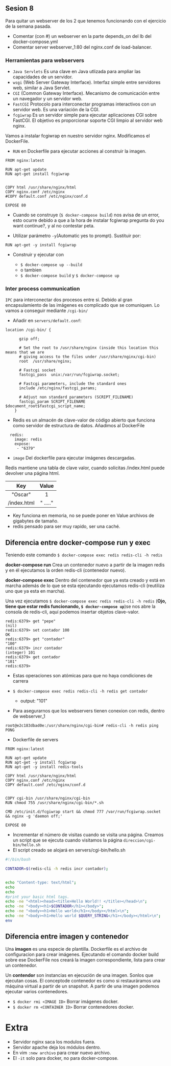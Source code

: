 ## Sesion 8


Para quitar un webserver de los 2 que tenemos funcionando con el ejercicio de la semana pasada.

- Comentar (con #) un webserver en la parte depends_on del lb del docker-compose.yml
- Comentar server webserver_1:80 del nginx.conf de load-balancer.

### Herramientas para webservers

- `Java Servlets` Es una clave en Java utlizada para ampliar las capacidades de un servidor.
- `wsgi` (Web Server Gateway Interface). Interfaz simple entre servidores web, similar a Java Servlet.
- `CGI` (Common Gateway Interface). Mecanismo de comunicación entre un navegador y un servidor web.
- `FastCGI` Protocolo para interconectar programas interactivos con un servidor web. Es una variación de la CGI.
- `fcgiwrap` Es un servidor simple para ejecutar aplicaciones CGI sobre FastCGI. El objetivo es proporcionar soporte CGI limpio al servidor web nginx.


Vamos a instalar fcgiwrap en nuestro servidor nginx. Modificamos el DockerFile.

- `RUN` en Dockerfile para ejecutar acciones al construir la imagen.

```
FROM nginx:latest

RUN apt-get update
RUN apt-get install fcgiwrap


COPY html /usr/share/nginx/html
COPY nginx.conf /etc/nginx
#COPY default.conf /etc/nginx/conf.d

EXPOSE 80
```

- Cuando se construye (`$ docker-compose build`) nos avisa de un error, esto ocurre debido a que a la hora de instalar fcgiwrap pregunta do you want continue?, y al no contestar peta.

- Utilizar parámetro `-y`(Automatic yes to prompt). Sustituir por:

`RUN apt-get -y install fcgiwrap`


- Construir y ejecutar con

    - `$ docker-compose up --build`
    - o tambien
    - `$ docker-compose build` y `$ docker-compose up`


### Inter process communication

`IPC` para interconectar dos procesos entre si. Debido al gran encapsulamiento de las imágenes es complicado que se comuniquen. Lo vamos a conseguir mediante `/cgi-bin/`



- Añadir en `servers/default.conf`:

```
location /cgi-bin/ {

      gzip off;

      # Set the root to /usr/share/nginx (inside this location this means that we are
      # giving access to the files under /usr/share/nginx/cgi-bin)
      root  /usr/share/nginx;

      # Fastcgi socket
      fastcgi_pass  unix:/var/run/fcgiwrap.socket;

      # Fastcgi parameters, include the standard ones
      include /etc/nginx/fastcgi_params;

      # Adjust non standard parameters (SCRIPT_FILENAME)
      fastcgi_param SCRIPT_FILENAME  $document_root$fastcgi_script_name;
    }
```

- Redis es un almacén de clave-valor de código abierto que funciona como servidor de estructura de datos. Añadimos al DockerFile

```
  redis:
    image: redis
    expose:
     - "6379"
```

- `image` Del dockerfile para ejecutar imágenes descargadas.


Redis mantiene una tabla de clave valor, cuando solicitas /index.html puede devolver una página html.

|     Key     |      Value     |
|:-----------:|:--------------:|
|   "Oscar"   |        1       |
| /index.html | "<html> ....." |

- Key funciona en memoria, no se puede poner en Value archivos de gigabytes de tamaño.
- redis pensado para ser muy rapido, ser una caché.


## Diferencia entre docker-compose run y exec

Teniendo este comando `$ docker-compose exec redis redis-cli -h redis`

__docker-compose run__ Crea un contenedor nuevo a partir de la imagen redis y en él ejecutamos la orden redis-cli (contenedor nuevo).

__docker-compose exec__ Dentro del contenedor que ya esta creado y está en marcha además de lo que se esta ejecutando ejecutamos redis-cli (reutiliza uno que ya esta en marcha).


Una vez ejecutamos `$ docker-compose exec redis redis-cli -h redis` (__Ojo, tiene que estar redis funcionando, `$ docker-compose up`__)se nos abre la consola de redis-cli, aquí podemos insertar objetos clave-valor.

```
redis:6379> get "pepe"
(nil)
redis:6379> set contador 100
OK
redis:6379> get "contador"
"100"
redis:6379> incr contador
(integer) 101
redis:6379> get contador
"101"
redis:6379> 
```

- Estas operaciones son atómicas para que no haya condiciones de carrera

- `$ docker-compose exec redis redis-cli -h redis get contador`
    - output: "101"


- Para asegurarnos que los webservers tienen conexion con redis, dentro de webserver_1

```
root@e2c183dbad0e:/usr/share/nginx/cgi-bin# redis-cli -h redis ping
PONG
```

- Dockerfile de servers

```
FROM nginx:latest

RUN apt-get update
RUN apt-get -y install fcgiwrap
RUN apt-get -y install redis-tools

COPY html /usr/share/nginx/html
COPY nginx.conf /etc/nginx
COPY default.conf /etc/nginx/conf.d


COPY cgi-bin /usr/share/nginx/cgi-bin
RUN chmod 755 /usr/share/nginx/cgi-bin/*.sh

CMD /etc/init.d/fcgiwrap start && chmod 777 /var/run/fcgiwrap.socket && nginx -g 'daemon off;'

EXPOSE 80
```



- Incrementar el número de visitas cuando se visita una página. Creamos un script que se ejecuta cuando visitamos la página `direccion/cgi-bin/hello.sh`
- El script creado se alojará en servers/cgi-bin/hello.sh

```bash
#!/bin/bash

CONTADOR=$(redis-cli -h redis incr contador);


echo "Content-type: text/html";
echo
echo 
#print your basic html tags.
echo -ne "<html><head><title>Hello World!! </title></head>\n";
echo -ne "<body><h1>$CONTADOR</h1></body>";
echo -ne "<body><h1>Hello world</h1></body></html>\n";
echo -ne "<body><h1>Hello world $QUERY_STRING</h1></body></html>\n";
env
```


## Diferencia entre imagen y contenedor
Una __imagen__ es una especie de plantilla. Dockerfile es el archivo de configuracion para crear imágenes. Ejecutando el comando docker build sobre ese DockerFile nos creará la imagen correspondiente, lista para crear un contenedor.

Un __contendor__ son instancias en ejecución de una imagen. Sonlos que ejecutan cosas. El conceptode contenedor es como si restauráramos una máquina virtual a partir de un snapshot. A partir de una imagen podemos ejecutar varios contenedores.

- `$ docker rmi <IMAGE ID>` Borrar imágenes docker.
- `$ docker rm <CONTAINER ID>` Borrar contenedores docker.


# Extra

- Servidor nginx saca los modulos fuera.
- Servidor apache deja los módulos dentro.
- En vim `:new archivo` para crear nuevo archivo.
- El `-it` solo para docker, no para docker-compose.
